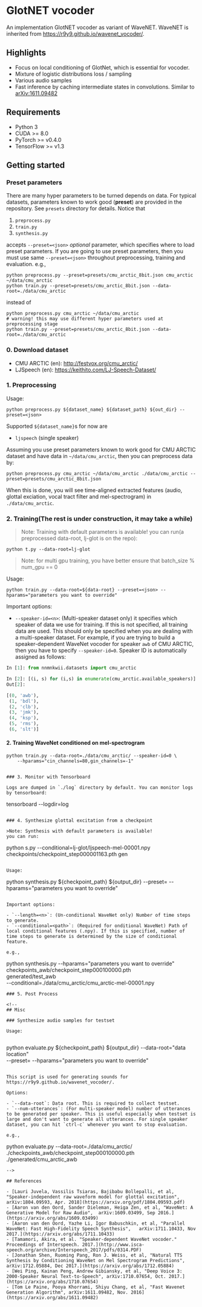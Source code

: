 # GlotNET vocoder

An implementation GlotNET vocoder as variant of WaveNET. WaveNET is inherited from https://r9y9.github.io/wavenet_vocoder/.



## Highlights

- Focus on local conditioning of GlotNet, which is essential for vocoder.
- Mixture of logistic distributions loss / sampling
- Various audio samples 
- Fast inference by caching intermediate states in convolutions. Similar to [arXiv:1611.09482](https://arxiv.org/abs/1611.09482)

<!--
## Pre-trained models

**Note**: This is not itself a text-to-speech (TTS) model. With a pre-trained model provided here, you can synthesize waveform given a *mel spectrogram*, not raw text. You will need mel-spectrogram prediction model (such as Tacotron2) to use the pre-trained models for TTS.

| Model URL                                                                                                                        | Data       | Hyper params URL                                                                                     | Git commit                                                                                         | Steps         |
|----------------------------------------------------------------------------------------------------------------------------------|------------|------------------------------------------------------------------------------------------------------|----------------------------------------------------------------------------------------------------|---------------|
| [link](https://www.dropbox.com/s/zdbfprugbagfp2w/20180510_mixture_lj_checkpoint_step000320000_ema.pth?dl=0)                      | LJSpeech   | [link](https://www.dropbox.com/s/0vsd7973w20eskz/20180510_mixture_lj_checkpoint_step000320000_ema.json?dl=0)                | [2092a64](https://github.com/r9y9/wavenet_vocoder/commit/2092a647e60ce002389818de1fa66d0a2c5763d8) | 1000k~  steps |
| [link](https://www.dropbox.com/s/d0qk4ow9uuh2lww/20180212_mixture_multispeaker_cmu_arctic_checkpoint_step000740000_ema.pth?dl=0) | CMU ARCTIC | [link](https://www.dropbox.com/s/i35yigj5hvmeol8/20180212_multispeaker_cmu_arctic_mixture.json?dl=0) | [b1a1076](https://github.com/r9y9/wavenet_vocoder/tree/b1a1076e8b5d9b3e275c28f2f7f4d7cd0e75dae4)   | 740k steps    |

To use pre-trained models, first checkout the specific git commit noted above. i.e.,

```
git checkout ${commit_hash}
```

And then follows "Synthesize from a checkpoint" section in the README. Note that old version of synthesis.py may not accept `--preset=<json>` parameter and you might have to change `hparams.py` according to the preset (json) file.

You could try for example:

```
# Assuming you have downloaded LJSpeech-1.1 at ~/data/LJSpeech-1.1
# pretrained model (20180510_mixture_lj_checkpoint_step000320000_ema.pth)
# hparams (20180510_mixture_lj_checkpoint_step000320000_ema.json)
git checkout 2092a64
python preprocess.py ljspeech ~/data/LJSpeech-1.1 ./data/ljspeech \
  --preset=20180510_mixture_lj_checkpoint_step000320000_ema.json
python synthesis.py --preset=20180510_mixture_lj_checkpoint_step000320000_ema.json \
  --conditional=./data/ljspeech/ljspeech-mel-00001.npy \
  20180510_mixture_lj_checkpoint_step000320000_ema.pth \
  generated
```

You can find a generated wav file in `generated` directory. Wonder how it works? then take a look at code:)
-->

## Requirements

- Python 3
- CUDA >= 8.0
- PyTorch >= v0.4.0
- TensorFlow >= v1.3

<!--
## Installation

The repository contains a core library (PyTorch implementation of the WaveNet) and utility scripts. All the library and its dependencies can be installed by:

```
git clone https://github.com/r9y9/wavenet_vocoder && cd wavenet_vocoder
pip install -e ".[train]"
```

If you only need the library part, then you can install it by the following command:

```
pip install wavenet_vocoder
```
-->

## Getting started

### Preset parameters

There are many hyper parameters to be turned depends on data. For typical datasets, parameters known to work good (**preset**) are provided in the repository. See `presets` directory for details. Notice that

1. `preprocess.py`
2. `train.py`
3. `synthesis.py`

accepts `--preset=<json>` *optional* parameter, which specifies where to load preset parameters. If you are going to use preset parameters, then you must use same `--preset=<json>` throughout preprocessing, training and evaluation. e.g.,

```
python preprocess.py --preset=presets/cmu_arctic_8bit.json cmu_arctic ~/data/cmu_arctic
python train.py --preset=presets/cmu_arctic_8bit.json --data-root=./data/cmu_arctic
```

instead of

```
python preprocess.py cmu_arctic ~/data/cmu_arctic
# warning! this may use different hyper parameters used at preprocessing stage
python train.py --preset=presets/cmu_arctic_8bit.json --data-root=./data/cmu_arctic
```

### 0. Download dataset

- CMU ARCTIC (en): http://festvox.org/cmu_arctic/
- LJSpeech (en): https://keithito.com/LJ-Speech-Dataset/

### 1. Preprocessing

Usage:

```
python preprocess.py ${dataset_name} ${dataset_path} ${out_dir} --preset=<json>
```

Supported `${dataset_name}`s for now are

- `ljspeech` (single speaker)

Assuming you use preset parameters known to work good for CMU ARCTIC dataset and have data in `~/data/cmu_arctic`, then you can preprocess data by:

```
python preprocess.py cmu_arctic ~/data/cmu_arctic ./data/cmu_arctic --preset=presets/cmu_arctic_8bit.json
```

When this is done, you will see time-aligned extracted features (audio, glottal exciation, vocal tract filter and mel-spectrogram) in `./data/cmu_arctic`.

### 2. Training(The rest is under construction, it may take a while)

>Note: Training with default parameters is available!
you can run(a preprocessed data-root, lj-glot is on the repo):

```
python t.py --data-root=lj-glot
```


>Note: for multi gpu training, you have better ensure that batch_size % num_gpu == 0

Usage:

```
python train.py --data-root=${data-root} --preset=<json> --hparams="parameters you want to override"
```

Important options:

- `--speaker-id=<n>`: (Multi-speaker dataset only) it specifies which speaker of data we use for training. If this is not specified, all training data are used. This should only be specified when you are dealing with a multi-speaker dataset. For example, if you are trying to build a speaker-dependent WaveNet vocoder for speaker `awb` of CMU ARCTIC, then you have to specify `--speaker-id=0`. Speaker ID is automatically assigned as follows:

```py
In [1]: from nnmnkwii.datasets import cmu_arctic

In [2]: [(i, s) for (i,s) in enumerate(cmu_arctic.available_speakers)]
Out[2]:

[(0, 'awb'),
 (1, 'bdl'),
 (2, 'clb'),
 (3, 'jmk'),
 (4, 'ksp'),
 (5, 'rms'),
 (6, 'slt')]
```


#### 2. Training WaveNet conditioned on mel-spectrogram

```
python train.py --data-root=./data/cmu_arctic/ --speaker-id=0 \
    --hparams="cin_channels=80,gin_channels=-1"
```


```

### 3. Monitor with Tensorboard

Logs are dumped in `./log` directory by default. You can monitor logs by tensorboard:

```
tensorboard --logdir=log
```

### 4. Synthesize glottal excitation from a checkpoint

>Note: Synthesis with default parameters is available!
you can run:
```
python s.py --conditional=lj-glot/ljspeech-mel-00001.npy  checkpoints/checkpoint_step000001163.pth  gen
```

Usage:

```
python synthesis.py ${checkpoint_path} ${output_dir} --preset=<json> --hparams="parameters you want to override"
```

Important options:

- `--length=<n>`: (Un-conditional WaveNet only) Number of time steps to generate.
- `--conditional=<path>`: (Required for onditional WaveNet) Path of local conditional features (.npy). If this is specified, number of time steps to generate is determined by the size of conditional feature.

e.g.,

```
python synthesis.py --hparams="parameters you want to override" \
    checkpoints_awb/checkpoint_step000100000.pth \
    generated/test_awb \
    --conditional=./data/cmu_arctic/cmu_arctic-mel-00001.npy
```
### 5. Post Process

<!--
## Misc

### Synthesize audio samples for testset

Usage:


```
python evaluate.py ${checkpoint_path} ${output_dir} --data-root="data location"\
    --preset=<json> --hparams="parameters you want to override"
```

This script is used for generating sounds for https://r9y9.github.io/wavenet_vocoder/.

Options:

- `--data-root`: Data root. This is required to collect testset.
- `--num-utterances`: (For multi-speaker model) number of utterances to be generated per speaker. This is useful especially when testset is large and don't want to generate all utterances. For single speaker dataset, you can hit `ctrl-c` whenever you want to stop evaluation.

e.g.,

```
python evaluate.py --data-root=./data/cmu_arctic/ \
    ./checkpoints_awb/checkpoint_step000100000.pth \
    ./generated/cmu_arctic_awb
```
-->

## References

- [Lauri Juvela, Vassilis Tsiaras, Bajibabu Bollepalli, et al, "Speaker-independent raw waveform model for glottal excitation", arXiv:1804.09593, Apr. 2018](https://arxiv.org/pdf/1804.09593.pdf)
- [Aaron van den Oord, Sander Dieleman, Heiga Zen, et al, "WaveNet: A Generative Model for Raw Audio", 	arXiv:1609.03499, Sep 2016.](https://arxiv.org/abs/1609.03499)
- [Aaron van den Oord, Yazhe Li, Igor Babuschkin, et al, "Parallel WaveNet: Fast High-Fidelity Speech Synthesis", 	arXiv:1711.10433, Nov 2017.](https://arxiv.org/abs/1711.10433)
- [Tamamori, Akira, et al. "Speaker-dependent WaveNet vocoder." Proceedings of Interspeech. 2017.](http://www.isca-speech.org/archive/Interspeech_2017/pdfs/0314.PDF)
- [Jonathan Shen, Ruoming Pang, Ron J. Weiss, et al, "Natural TTS Synthesis by Conditioning WaveNet on Mel Spectrogram Predictions", arXiv:1712.05884, Dec 2017.](https://arxiv.org/abs/1712.05884)
- [Wei Ping, Kainan Peng, Andrew Gibiansky, et al, "Deep Voice 3: 2000-Speaker Neural Text-to-Speech", arXiv:1710.07654, Oct. 2017.](https://arxiv.org/abs/1710.07654)
- [Tom Le Paine, Pooya Khorrami, Shiyu Chang, et al, "Fast Wavenet Generation Algorithm", arXiv:1611.09482, Nov. 2016](https://arxiv.org/abs/1611.09482)


